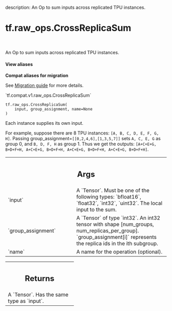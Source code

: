 description: An Op to sum inputs across replicated TPU instances.

<div itemscope itemtype="http://developers.google.com/ReferenceObject">
<meta itemprop="name" content="tf.raw_ops.CrossReplicaSum" />
<meta itemprop="path" content="Stable" />
</div>

# tf.raw_ops.CrossReplicaSum

<!-- Insert buttons and diff -->

<table class="tfo-notebook-buttons tfo-api nocontent" align="left">

</table>



An Op to sum inputs across replicated TPU instances.

<section class="expandable">
  <h4 class="showalways">View aliases</h4>
  <p>
<b>Compat aliases for migration</b>
<p>See
<a href="https://www.tensorflow.org/guide/migrate">Migration guide</a> for
more details.</p>
<p>`tf.compat.v1.raw_ops.CrossReplicaSum`</p>
</p>
</section>

<pre class="devsite-click-to-copy prettyprint lang-py tfo-signature-link">
<code>tf.raw_ops.CrossReplicaSum(
    input, group_assignment, name=None
)
</code></pre>



<!-- Placeholder for "Used in" -->

Each instance supplies its own input.

For example, suppose there are 8 TPU instances: `[A, B, C, D, E, F, G, H]`.
Passing group_assignment=`[[0,2,4,6],[1,3,5,7]]` sets `A, C, E, G` as group 0,
and `B, D, F, H` as group 1. Thus we get the outputs:
`[A+C+E+G, B+D+F+H, A+C+E+G, B+D+F+H, A+C+E+G, B+D+F+H, A+C+E+G, B+D+F+H]`.

<!-- Tabular view -->
 <table class="responsive fixed orange">
<colgroup><col width="214px"><col></colgroup>
<tr><th colspan="2"><h2 class="add-link">Args</h2></th></tr>

<tr>
<td>
`input`
</td>
<td>
A `Tensor`. Must be one of the following types: `bfloat16`, `float32`, `int32`, `uint32`.
The local input to the sum.
</td>
</tr><tr>
<td>
`group_assignment`
</td>
<td>
A `Tensor` of type `int32`. An int32 tensor with shape
[num_groups, num_replicas_per_group]. `group_assignment[i]` represents the
replica ids in the ith subgroup.
</td>
</tr><tr>
<td>
`name`
</td>
<td>
A name for the operation (optional).
</td>
</tr>
</table>



<!-- Tabular view -->
 <table class="responsive fixed orange">
<colgroup><col width="214px"><col></colgroup>
<tr><th colspan="2"><h2 class="add-link">Returns</h2></th></tr>
<tr class="alt">
<td colspan="2">
A `Tensor`. Has the same type as `input`.
</td>
</tr>

</table>

